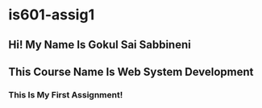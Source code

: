 # is601-assig1
## Hi! My Name Is Gokul Sai Sabbineni
## This Course Name Is Web System Development
### This Is My First Assignment!
